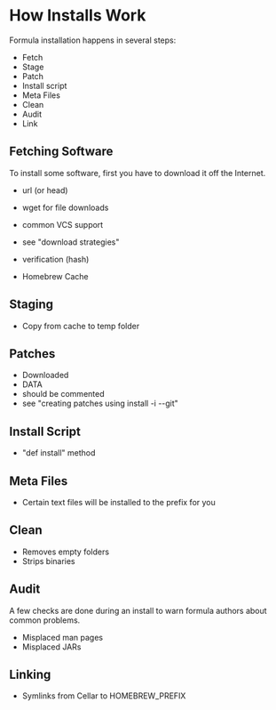 # How Installs Work

Formula installation happens in several steps:

 * Fetch
 * Stage
 * Patch
 * Install script
 * Meta Files
 * Clean
 * Audit
 * Link

## Fetching Software

To install some software, first you have to download it off the Internet.

 - url (or head)
 - wget for file downloads
 - common VCS support
 - see "download strategies"

 - verification (hash)
 - Homebrew Cache

## Staging

 - Copy from cache to temp folder

## Patches

 - Downloaded
 - DATA
 - should be commented
 - see "creating patches using install -i --git"

## Install Script

 - "def install" method

## Meta Files

 - Certain text files will be installed to the prefix for you

## Clean

 - Removes empty folders
 - Strips binaries

## Audit

A few checks are done during an install to warn formula authors about
common problems.

 - Misplaced man pages
 - Misplaced JARs

## Linking

 - Symlinks from Cellar to HOMEBREW\_PREFIX
